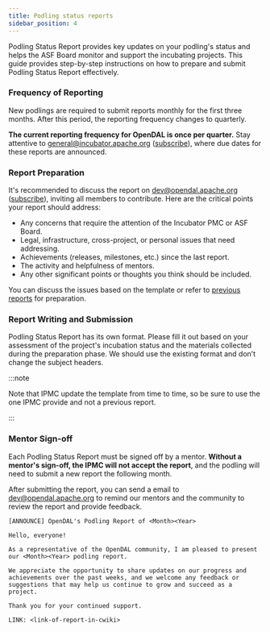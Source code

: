 ```yaml
---
title: Podling status reports
sidebar_position: 4
---
```


Podling Status Report provides key updates on your podling's status and helps the ASF Board monitor and support the incubating projects. This guide provides step-by-step instructions on how to prepare and submit Podling Status Report effectively.

### Frequency of Reporting

New podlings are required to submit reports monthly for the first three months. After this period, the reporting frequency changes to quarterly. 

**The current reporting frequency for OpenDAL is once per quarter.** Stay attentive to general@incubator.apache.org ([subscribe](mailto:general-subscribe@incubator.apache.org)), where due dates for these reports are announced.

### Report Preparation

It's recommended to discuss the report on dev@opendal.apache.org ([subscribe](mailto:dev-subscribe@opendal.apache.org)), inviting all members to contribute. Here are the critical points your report should address:

- Any concerns that require the attention of the Incubator PMC or ASF Board.
- Legal, infrastructure, cross-project, or personal issues that need addressing.
- Achievements (releases, milestones, etc.) since the last report.
- The activity and helpfulness of mentors.
- Any other significant points or thoughts you think should be included.

You can discuss the issues based on the template or refer to [previous reports](https://cwiki.apache.org/confluence/display/INCUBATOR/August2023#opendal) for preparation.

### Report Writing and Submission

Podling Status Report has its own format. Please fill it out based on your assessment of the project's incubation status and the materials collected during the preparation phase. We should use the existing format and don’t change the subject headers. 

:::note

Note that IPMC update the template from time to time, so be sure to use the one IPMC provide and not a previous report.

:::

### Mentor Sign-off

Each Podling Status Report must be signed off by a mentor. **Without a mentor's sign-off, the IPMC will not accept the report**, and the podling will need to submit a new report the following month.

After submitting the report, you can send a email to dev@opendal.apache.org to remind our mentors and the community to review the report and provide feedback.

```
[ANNOUNCE] OpenDAL's Podling Report of <Month><Year>

Hello, everyone!

As a representative of the OpenDAL community, I am pleased to present our <Month><Year> podling report.

We appreciate the opportunity to share updates on our progress and
achievements over the past weeks, and we welcome any feedback or
suggestions that may help us continue to grow and succeed as a project.

Thank you for your continued support.

LINK: <link-of-report-in-cwiki>
```
